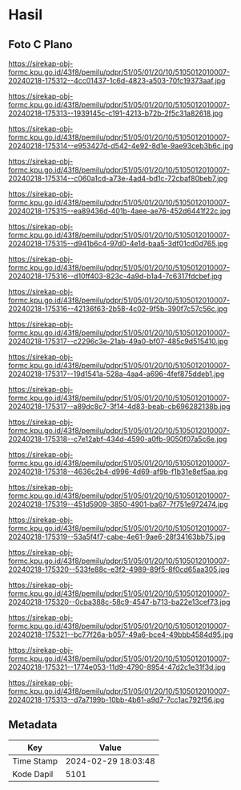 # Hasil

## Foto C Plano

https://sirekap-obj-formc.kpu.go.id/43f8/pemilu/pdpr/51/05/01/20/10/5105012010007-20240218-175312--4cc01437-1c6d-4823-a503-70fc19373aaf.jpg

https://sirekap-obj-formc.kpu.go.id/43f8/pemilu/pdpr/51/05/01/20/10/5105012010007-20240218-175313--1939145c-c191-4213-b72b-2f5c31a82618.jpg

https://sirekap-obj-formc.kpu.go.id/43f8/pemilu/pdpr/51/05/01/20/10/5105012010007-20240218-175314--e953427d-d542-4e92-8d1e-9ae93ceb3b6c.jpg

https://sirekap-obj-formc.kpu.go.id/43f8/pemilu/pdpr/51/05/01/20/10/5105012010007-20240218-175314--c060a1cd-a73e-4ad4-bd1c-72cbaf80beb7.jpg

https://sirekap-obj-formc.kpu.go.id/43f8/pemilu/pdpr/51/05/01/20/10/5105012010007-20240218-175315--ea89436d-401b-4aee-ae76-452d6441f22c.jpg

https://sirekap-obj-formc.kpu.go.id/43f8/pemilu/pdpr/51/05/01/20/10/5105012010007-20240218-175315--d941b6c4-97d0-4e1d-baa5-3df01cd0d765.jpg

https://sirekap-obj-formc.kpu.go.id/43f8/pemilu/pdpr/51/05/01/20/10/5105012010007-20240218-175316--d10ff403-823c-4a9d-b1a4-7c6317fdcbef.jpg

https://sirekap-obj-formc.kpu.go.id/43f8/pemilu/pdpr/51/05/01/20/10/5105012010007-20240218-175316--42136f63-2b58-4c02-9f5b-390f7c57c56c.jpg

https://sirekap-obj-formc.kpu.go.id/43f8/pemilu/pdpr/51/05/01/20/10/5105012010007-20240218-175317--c2296c3e-21ab-49a0-bf07-485c9d515410.jpg

https://sirekap-obj-formc.kpu.go.id/43f8/pemilu/pdpr/51/05/01/20/10/5105012010007-20240218-175317--19d1541a-528a-4aa4-a696-4fef875ddeb1.jpg

https://sirekap-obj-formc.kpu.go.id/43f8/pemilu/pdpr/51/05/01/20/10/5105012010007-20240218-175317--a89dc8c7-3f14-4d83-beab-cb696282138b.jpg

https://sirekap-obj-formc.kpu.go.id/43f8/pemilu/pdpr/51/05/01/20/10/5105012010007-20240218-175318--c7e12abf-434d-4590-a0fb-9050f07a5c6e.jpg

https://sirekap-obj-formc.kpu.go.id/43f8/pemilu/pdpr/51/05/01/20/10/5105012010007-20240218-175318--4636c2b4-d996-4d69-af9b-f1b31e8ef5aa.jpg

https://sirekap-obj-formc.kpu.go.id/43f8/pemilu/pdpr/51/05/01/20/10/5105012010007-20240218-175319--451d5909-3850-4901-ba67-7f751e972474.jpg

https://sirekap-obj-formc.kpu.go.id/43f8/pemilu/pdpr/51/05/01/20/10/5105012010007-20240218-175319--53a5f4f7-cabe-4e61-9ae6-28f34163bb75.jpg

https://sirekap-obj-formc.kpu.go.id/43f8/pemilu/pdpr/51/05/01/20/10/5105012010007-20240218-175320--533fe88c-e3f2-4989-89f5-8f0cd65aa305.jpg

https://sirekap-obj-formc.kpu.go.id/43f8/pemilu/pdpr/51/05/01/20/10/5105012010007-20240218-175320--0cba388c-58c9-4547-b713-ba22e13cef73.jpg

https://sirekap-obj-formc.kpu.go.id/43f8/pemilu/pdpr/51/05/01/20/10/5105012010007-20240218-175321--bc77f26a-b057-49a6-bce4-49bbb4584d95.jpg

https://sirekap-obj-formc.kpu.go.id/43f8/pemilu/pdpr/51/05/01/20/10/5105012010007-20240218-175321--1774e053-11d9-4790-8954-47d2c1e31f3d.jpg

https://sirekap-obj-formc.kpu.go.id/43f8/pemilu/pdpr/51/05/01/20/10/5105012010007-20240218-175313--d7a7199b-10bb-4b61-a9d7-7cc1ac792f56.jpg


## Metadata

| Key        | Value               |
| ---------- | ------------------- |
| Time Stamp | 2024-02-29 18:03:48 |
| Kode Dapil | 5101                |



